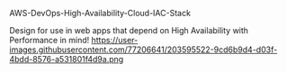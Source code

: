 AWS-DevOps-High-Availability-Cloud-IAC-Stack

Design for use in web apps that depend on High Availability 
with Performance in mind!
https://user-images.githubusercontent.com/77206641/203595522-9cd6b9d4-d03f-4bdd-8576-a531801f4d9a.png
